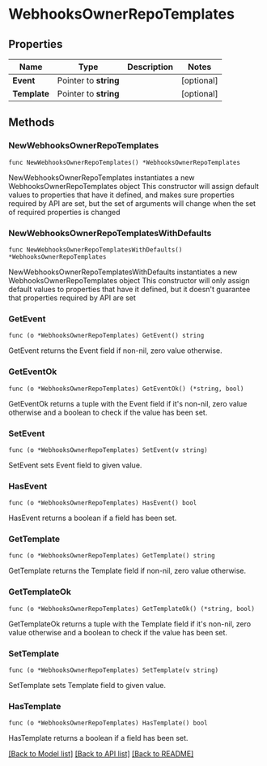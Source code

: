 # WebhooksOwnerRepoTemplates

## Properties

Name | Type | Description | Notes
------------ | ------------- | ------------- | -------------
**Event** | Pointer to **string** |  | [optional] 
**Template** | Pointer to **string** |  | [optional] 

## Methods

### NewWebhooksOwnerRepoTemplates

`func NewWebhooksOwnerRepoTemplates() *WebhooksOwnerRepoTemplates`

NewWebhooksOwnerRepoTemplates instantiates a new WebhooksOwnerRepoTemplates object
This constructor will assign default values to properties that have it defined,
and makes sure properties required by API are set, but the set of arguments
will change when the set of required properties is changed

### NewWebhooksOwnerRepoTemplatesWithDefaults

`func NewWebhooksOwnerRepoTemplatesWithDefaults() *WebhooksOwnerRepoTemplates`

NewWebhooksOwnerRepoTemplatesWithDefaults instantiates a new WebhooksOwnerRepoTemplates object
This constructor will only assign default values to properties that have it defined,
but it doesn't guarantee that properties required by API are set

### GetEvent

`func (o *WebhooksOwnerRepoTemplates) GetEvent() string`

GetEvent returns the Event field if non-nil, zero value otherwise.

### GetEventOk

`func (o *WebhooksOwnerRepoTemplates) GetEventOk() (*string, bool)`

GetEventOk returns a tuple with the Event field if it's non-nil, zero value otherwise
and a boolean to check if the value has been set.

### SetEvent

`func (o *WebhooksOwnerRepoTemplates) SetEvent(v string)`

SetEvent sets Event field to given value.

### HasEvent

`func (o *WebhooksOwnerRepoTemplates) HasEvent() bool`

HasEvent returns a boolean if a field has been set.

### GetTemplate

`func (o *WebhooksOwnerRepoTemplates) GetTemplate() string`

GetTemplate returns the Template field if non-nil, zero value otherwise.

### GetTemplateOk

`func (o *WebhooksOwnerRepoTemplates) GetTemplateOk() (*string, bool)`

GetTemplateOk returns a tuple with the Template field if it's non-nil, zero value otherwise
and a boolean to check if the value has been set.

### SetTemplate

`func (o *WebhooksOwnerRepoTemplates) SetTemplate(v string)`

SetTemplate sets Template field to given value.

### HasTemplate

`func (o *WebhooksOwnerRepoTemplates) HasTemplate() bool`

HasTemplate returns a boolean if a field has been set.


[[Back to Model list]](../README.md#documentation-for-models) [[Back to API list]](../README.md#documentation-for-api-endpoints) [[Back to README]](../README.md)


